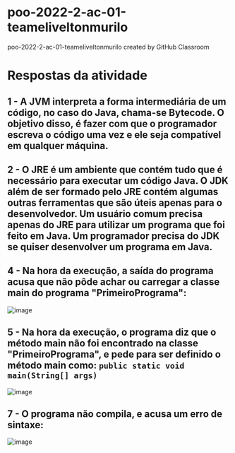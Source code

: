 # poo-2022-2-ac-01-teameliveltonmurilo
poo-2022-2-ac-01-teameliveltonmurilo created by GitHub Classroom

# Respostas da atividade

## 1 - A JVM interpreta a forma intermediária de um código, no caso do Java, chama-se Bytecode. O objetivo disso, é fazer com que o programador escreva o código uma vez e ele seja compatível em qualquer máquina.

## 2 - O JRE é um ambiente que contém tudo que é necessário para executar um código Java. O JDK além de ser formado pelo JRE contém algumas outras ferramentas que são úteis apenas para o desenvolvedor. Um usuário comum precisa apenas do JRE para utilizar um programa que foi feito em Java. Um programador precisa do JDK se quiser desenvolver um programa em Java.

## 4 - Na hora da execução, a saída do programa acusa que não pôde achar ou carregar a classe main do programa "PrimeiroPrograma":
![image](https://user-images.githubusercontent.com/105663942/192862153-e632e130-2010-4d28-8e10-ff97e088f22b.png)

## 5 - Na hora da execução, o programa diz que o método main não foi encontrado na classe "PrimeiroPrograma", e pede para ser definido o método main como: ```public static void main(String[] args)```
![image](https://user-images.githubusercontent.com/105663496/192863662-94b79247-5555-43ec-a642-6c96abdcf329.png)

## 7 - O programa não compila, e acusa um erro de sintaxe:
![image](https://user-images.githubusercontent.com/105663942/192867213-0d1f118d-eb24-4b40-9584-d6a3bdf896e2.png)

